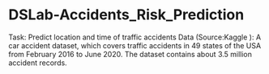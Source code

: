 # DSLab-Accidents_Risk_Prediction
Task: Predict location and time of traffic accidents
Data (Source:Kaggle ): A car accident dataset, which covers traffic accidents in 49 states of the USA from February 2016 to June 2020. The dataset contains about 3.5 million accident records.
